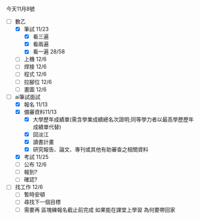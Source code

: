 今天11月8號
- [ ] 數乙
	- [x] 筆試 11/23 
		- [x] 看三遍
		- [x] 看兩遍
		- [x] 看一遍 28/58
	- [ ] 上機 12/6
	- [ ] 焊接 12/6
	- [ ] 程式 12/6
	- [ ] 拉腳位 12/6
	- [ ] 畫圖 12/6
- [ ] ai筆試面試
	- [x] 報名 11/13
	- [x] 備審資料11/13
		- [x] 大學歷年成績單(需含學業成績總名次證明;同等學力者以最高學歷歷年成績單代替)
		- [x] 回淡江
		- [x] 讀書計畫
		- [x] 研究報告、論文、專刊或其他有助審查之相關資料
	- [x] 考試 11/25
	- [ ] 公布 12/6
	- [ ] 報到?
	- [ ] 確認?
- [ ] 找工作 12/6
	- [ ] 暫時安頓
	- [ ] 尋找下一個目標
	- [ ] 需要再 區塊練報名截止前完成
如果能在課堂上學習
為何要帶回家